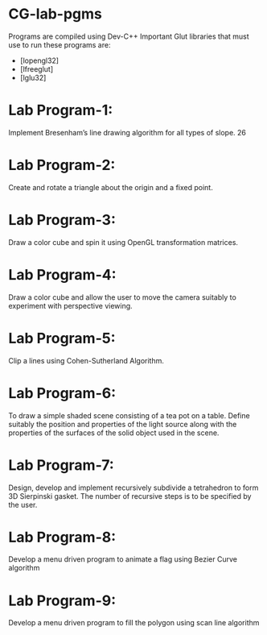 # CG-lab-pgms
Programs are compiled using Dev-C++
Important Glut libraries that must use to run these programs are:
- [lopengl32]
- [lfreeglut]
- [lglu32]

# Lab Program-1:
Implement Bresenham’s line drawing algorithm for all types of slope. 
26
# Lab Program-2:
Create and rotate a triangle about the origin and a fixed point. 
 
# Lab Program-3:
Draw a color cube and spin it using OpenGL transformation matrices.

# Lab Program-4:
Draw a color cube and allow the user to move the camera suitably to 
experiment with perspective viewing.

# Lab Program-5:
Clip a lines using Cohen-Sutherland Algorithm.

# Lab Program-6:
To draw a simple shaded scene consisting of a tea pot on a table. Define 
suitably the position and properties of the light source along with the 
properties of the surfaces of the solid object used in the scene.

# Lab Program-7:
Design, develop and implement recursively subdivide a tetrahedron to form 
3D Sierpinski gasket. The number of recursive steps is to be specified by 
the user.

# Lab Program-8:
Develop a menu driven program to animate a flag using Bezier Curve 
algorithm 

# Lab Program-9:
Develop a menu driven program to fill the polygon using scan line 
algorithm
